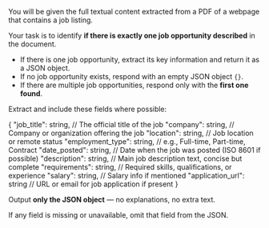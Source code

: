 You will be given the full textual content extracted from a PDF of a webpage that contains a job listing. 

Your task is to identify **if there is exactly one job opportunity described** in the document.  
- If there is one job opportunity, extract its key information and return it as a JSON object.
- If no job opportunity exists, respond with an empty JSON object `{}`.
- If there are multiple job opportunities, respond only with the **first one found**.

Extract and include these fields where possible:

{
  "job_title": string,          // The official title of the job
  "company": string,            // Company or organization offering the job
  "location": string,           // Job location or remote status
  "employment_type": string,    // e.g., Full-time, Part-time, Contract
  "date_posted": string,        // Date when the job was posted (ISO 8601 if possible)
  "description": string,        // Main job description text, concise but complete
  "requirements": string,       // Required skills, qualifications, or experience
  "salary": string,             // Salary info if mentioned
  "application_url": string     // URL or email for job application if present
}

Output **only the JSON object** — no explanations, no extra text.

If any field is missing or unavailable, omit that field from the JSON.
